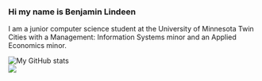 ### Hi my name is Benjamin Lindeen

I am a junior computer science student at the University of Minnesota Twin Cities with a Management: Information Systems minor and an Applied Economics minor.

![My GitHub stats](https://github-readme-stats.vercel.app/api?username=BenjaminLindeen&show_icons=true&theme=radical)
<br/>
<img src="https://github-readme-stats.vercel.app/api/wakatime?username=BenjaminLindeen&theme=radical&layout=compact">
